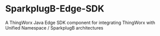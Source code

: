 # SparkplugB-Edge-SDK
A ThingWorx Java Edge SDK component for integrating ThingWorx with Unified Namespace / SparkplugB architectures
